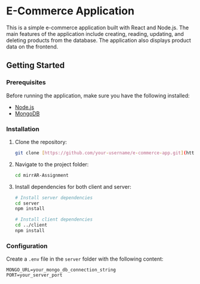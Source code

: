 # E-Commerce Application

This is a simple e-commerce application built with React and Node.js. The main features of the application include creating, reading, updating, and deleting products from the database. The application also displays product data on the frontend.

## Getting Started

### Prerequisites

Before running the application, make sure you have the following installed:

- [Node.js](https://nodejs.org/)
- [MongoDB](https://www.mongodb.com/try/download/community)

### Installation

1. Clone the repository:

    ```bash
    git clone [https://github.com/your-username/e-commerce-app.git](https://github.com/KamleshSirvi/mirrAR-Assignment.git)
    ```

2. Navigate to the project folder:

    ```bash
    cd mirrAR-Assignment
    ```

3. Install dependencies for both client and server:

    ```bash
    # Install server dependencies
    cd server
    npm install

    # Install client dependencies
    cd ../client
    npm install
    ```

### Configuration

Create a `.env` file in the `server` folder with the following content:

```env
MONGO_URL=your_mongo_db_connection_string
PORT=your_server_port
